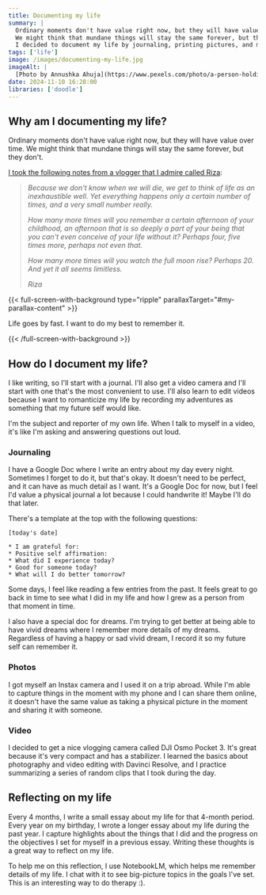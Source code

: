 ```yaml
---
title: Documenting my life
summary: |
  Ordinary moments don't have value right now, but they will have value over time.
  We might think that mundane things will stay the same forever, but they don't.
  I decided to document my life by journaling, printing pictures, and making vlogs.
tags: ['life']
image: /images/documenting-my-life.jpg
imageAlt: |
  [Photo by Annushka Ahuja](https://www.pexels.com/photo/a-person-holding-a-camera-8114300/)
date: 2024-11-10 16:28:00
libraries: ['doodle']
---
```


## Why am I documenting my life?

Ordinary moments don't have value right now, but they will have value over time.
We might think that mundane things will stay the same forever, but they don't.

[I took the following notes from a vlogger that I admire called Riza](https://www.youtube.com/watch?v=fO43lbqSOkU):

> *Because we don't know when we will die, we get to think of life as an inexhaustible well.
Yet everything happens only a certain number of times, and a very small number really.*
>
> *How many more times will you remember a certain afternoon of your childhood,
an afternoon that is so deeply a part of your being that you can't even conceive of your life without it?
Perhaps four, five times more, perhaps not even that.*
>
> *How many more times will you watch the full moon rise? Perhaps 20. And yet it all seems limitless.*
>
> <div class="tw-text-right">
>   <i>Riza</i>
> </div>

<p class="tw-h-16"></p>
{{< full-screen-with-background type="ripple" parallaxTarget="#my-parallax-content" >}}
  <div class="md:tw-w-3/5 tw-m-auto tw-relative tw-h-screen tw-grid tw-place-content-center">
    <div class="tw-text-primary tw-text-3xl md:tw-text-5xl md:tw-mx-auto tw-font-[Ultra] tw-text-center">
      <p id="my-parallax-content">Life goes by fast. I want to do my best to remember it.</p>
    </div>
  </div>
{{< /full-screen-with-background >}}
<p class="tw-h-16"></p>

## How do I document my life?

I like writing, so I'll start with a journal. I'll also get a video camera and I'll start with one that's the most convenient to use.
I'll also learn to edit videos because I want to romanticize my life by recording my adventures
as something that my future self would like.

I'm the subject and reporter of my own life. When I talk to myself in a video,
it's like I'm asking and answering questions out loud.

### Journaling

I have a Google Doc where I write an entry about my day every night. Sometimes I forget
to do it, but that's okay. It doesn't need to be perfect, and it can have as much detail
as I want. It's a Google Doc for now, but I feel I'd value a physical journal a lot because
I could handwrite it! Maybe I'll do that later.

There's a template at the top with the following questions:

```
[today's date]

* I am grateful for:
* Positive self affirmation:
* What did I experience today?
* Good for someone today?
* What will I do better tomorrow?
```

Some days, I feel like reading a few entries from the past. It feels great to go back in time
to see what I did in my life and how I grew as a person from that moment in time.

I also have a special doc for dreams. I'm trying to get better at being
able to have vivid dreams where I remember more details of my dreams.
Regardless of having a happy or sad vivid dream, I record it so my
future self can remember it.

### Photos

I got myself an Instax camera and I used it on a trip abroad. While I'm able to capture things
in the moment with my phone and I can share them online, it doesn't have the same
value as taking a physical picture in the moment and sharing it with someone.

### Video

I decided to get a nice vlogging camera called DJI Osmo Pocket 3. It's great
because it's very compact and has a stabilizer. I learned the basics about photography
and video editing with Davinci Resolve, and I practice summarizing a series of
random clips that I took during the day.

## Reflecting on my life

Every 4 months, I write a small essay about my life for that 4-month period.
Every year on my birthday, I wrote a longer essay about my life during the past year.
I capture highlights about the things that I did and the progress on the objectives I set for myself
in a previous essay. Writing these thoughts is a great way to reflect on my life.

To help me on this reflection, I use NotebookLM, which helps me remember details of my life.
I chat with it to see big-picture topics in the goals I've set. This is an interesting
way to do therapy :).
